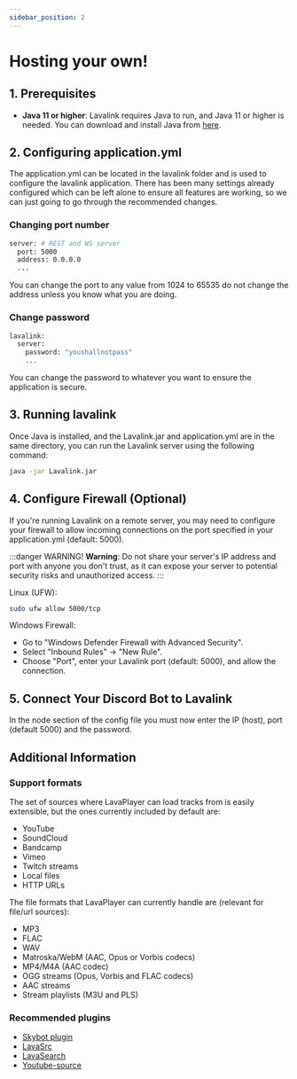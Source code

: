 ```yaml
---
sidebar_position: 2
---
```


# Hosting your own!

## 1. Prerequisites

* **Java 11 or higher**: Lavalink requires Java to run, and Java 11 or higher is needed. You can download and install Java from [here](https://adoptium.net/).

## 2. Configuring application.yml
The application.yml can be located in the lavalink folder and is used to configure the lavalink application.
There has been many settings already configured which can be left alone to ensure all features are working, so we can just going to go through the recommended changes.

### Changing port number
```sh
server: # REST and WS server
  port: 5000
  address: 0.0.0.0
  ...
```
You can change the port to any value from 1024 to 65535 do not change the address unless you know what you are doing.

### Change password
```sh
lavalink:
  server:
    password: "youshallnotpass"
    ...
```
You can change the password to whatever you want to ensure the application is secure.

## 3. Running lavalink

Once Java is installed, and the Lavalink.jar and application.yml are in the same directory, you can run the Lavalink server using the following command:
```sh
java -jar Lavalink.jar
```

## 4. Configure Firewall (Optional)
If you're running Lavalink on a remote server, you may need to configure your firewall to allow incoming connections on the port specified in your application.yml (default: 5000).

:::danger WARNING!
**Warning**: Do not share your server's IP address and port with anyone you don't trust, as it can expose your server to potential security risks and unauthorized access.
:::

Linux (UFW):
```sh
sudo ufw allow 5000/tcp
```
Windows Firewall:
* Go to "Windows Defender Firewall with Advanced Security".
* Select "Inbound Rules" -> "New Rule".
* Choose "Port", enter your Lavalink port (default: 5000), and allow the connection.

## 5. Connect Your Discord Bot to Lavalink
In the node section of the config file you must now enter the IP (host), port (default 5000) and the password. 

## Additional Information
### Support formats
The set of sources where LavaPlayer can load tracks from is easily extensible, but the ones currently included by default are:

* YouTube
* SoundCloud
* Bandcamp
* Vimeo
* Twitch streams
* Local files
* HTTP URLs

The file formats that LavaPlayer can currently handle are (relevant for file/url sources):

* MP3
* FLAC
* WAV
* Matroska/WebM (AAC, Opus or Vorbis codecs)
* MP4/M4A (AAC codec)
* OGG streams (Opus, Vorbis and FLAC codecs)
* AAC streams
* Stream playlists (M3U and PLS)

### Recommended plugins
* [Skybot plugin](https://github.com/DuncteBot/skybot-lavalink-plugin)
* [LavaSrc](https://github.com/topi314/LavaSrc)
* [LavaSearch](https://github.com/topi314/LavaSearch)
* [Youtube-source](https://github.com/lavalink-devs/youtube-source)
